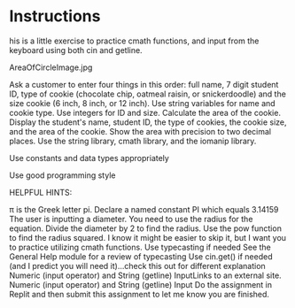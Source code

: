 # Instructions  
his is a little exercise to practice cmath functions, and input from the keyboard using both cin and getline.

AreaOfCircleImage.jpg

Ask a customer to enter four things in this order: full name, 7 digit student ID, type of cookie (chocolate chip, oatmeal raisin, or snickerdoodle) and the size cookie (6 inch, 8 inch, or 12 inch).
Use string variables for name and cookie type.
Use integers for ID and size.
Calculate the area of the cookie. 
Display the student's name, student ID, the type of cookies,  the cookie size, and the area of the cookie.
Show the area with precision to two decimal places.
Use the string library,  cmath library, and the iomanip library.

Use constants and data types appropriately

Use good programming style

HELPFUL HINTS:

π is the Greek letter pi. Declare a named constant PI which equals 3.14159
The user is inputting a diameter. You need to use the radius for the equation. Divide the diameter by 2 to find the radius.
Use the pow function to find the radius squared. I know it might be easier to skip it, but I want you to practice utilizing cmath functions.
Use typecasting if needed
See the General Help module for a review of typecasting
Use cin.get() if needed (and I predict you will need it)...check this out for different explanation 
Numeric (input operator) and String (getline) InputLinks to an external site.
Numeric (input operator) and String (getline) Input
Do the assignment in Replit and then submit this assignment to let me know you are finished.